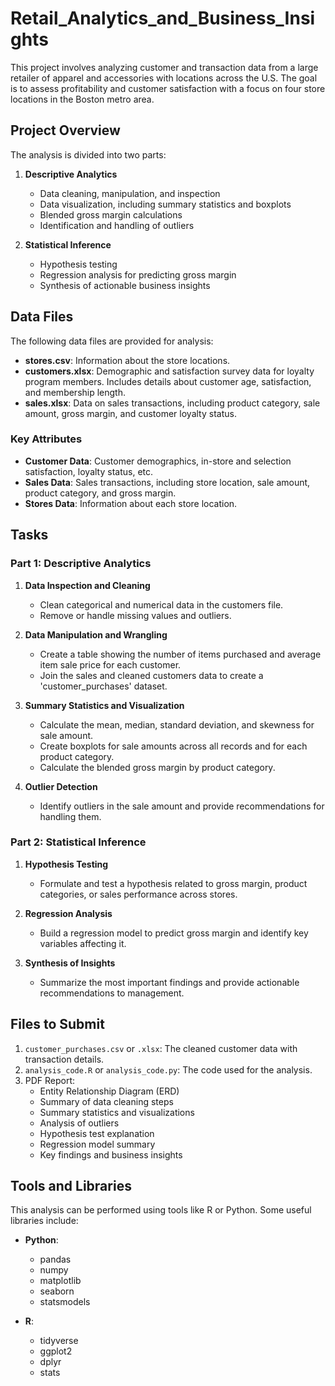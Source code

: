 # Retail_Analytics_and_Business_Insights

This project involves analyzing customer and transaction data from a large retailer of apparel and accessories with locations across the U.S. The goal is to assess profitability and customer satisfaction with a focus on four store locations in the Boston metro area.

## Project Overview

The analysis is divided into two parts:

1. **Descriptive Analytics**
   - Data cleaning, manipulation, and inspection
   - Data visualization, including summary statistics and boxplots
   - Blended gross margin calculations
   - Identification and handling of outliers

2. **Statistical Inference**
   - Hypothesis testing
   - Regression analysis for predicting gross margin
   - Synthesis of actionable business insights

## Data Files

The following data files are provided for analysis:

- **stores.csv**: Information about the store locations.
- **customers.xlsx**: Demographic and satisfaction survey data for loyalty program members. Includes details about customer age, satisfaction, and membership length.
- **sales.xlsx**: Data on sales transactions, including product category, sale amount, gross margin, and customer loyalty status.

### Key Attributes

- **Customer Data**: Customer demographics, in-store and selection satisfaction, loyalty status, etc.
- **Sales Data**: Sales transactions, including store location, sale amount, product category, and gross margin.
- **Stores Data**: Information about each store location.

## Tasks

### Part 1: Descriptive Analytics

1. **Data Inspection and Cleaning**
   - Clean categorical and numerical data in the customers file.
   - Remove or handle missing values and outliers.
   
2. **Data Manipulation and Wrangling**
   - Create a table showing the number of items purchased and average item sale price for each customer.
   - Join the sales and cleaned customers data to create a 'customer_purchases' dataset.

3. **Summary Statistics and Visualization**
   - Calculate the mean, median, standard deviation, and skewness for sale amount.
   - Create boxplots for sale amounts across all records and for each product category.
   - Calculate the blended gross margin by product category.

4. **Outlier Detection**
   - Identify outliers in the sale amount and provide recommendations for handling them.

### Part 2: Statistical Inference

1. **Hypothesis Testing**
   - Formulate and test a hypothesis related to gross margin, product categories, or sales performance across stores.

2. **Regression Analysis**
   - Build a regression model to predict gross margin and identify key variables affecting it.

3. **Synthesis of Insights**
   - Summarize the most important findings and provide actionable recommendations to management.

## Files to Submit

1. `customer_purchases.csv` or `.xlsx`: The cleaned customer data with transaction details.
2. `analysis_code.R` or `analysis_code.py`: The code used for the analysis.
3. PDF Report:
   - Entity Relationship Diagram (ERD)
   - Summary of data cleaning steps
   - Summary statistics and visualizations
   - Analysis of outliers
   - Hypothesis test explanation
   - Regression model summary
   - Key findings and business insights

## Tools and Libraries

This analysis can be performed using tools like R or Python. Some useful libraries include:

- **Python**:
  - pandas
  - numpy
  - matplotlib
  - seaborn
  - statsmodels
  
- **R**:
  - tidyverse
  - ggplot2
  - dplyr
  - stats

